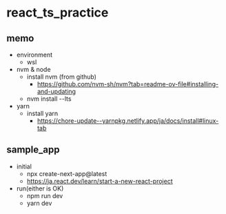 # react_ts_practice

## memo

- environment
  - wsl
- nvm & node
  - install nvm (from github)
    - https://github.com/nvm-sh/nvm?tab=readme-ov-file#installing-and-updating
  - nvm install --lts
- yarn
  - install yarn
    - https://chore-update--yarnpkg.netlify.app/ja/docs/install#linux-tab

## sample_app

- initial
  - npx create-next-app@latest
  - https://ja.react.dev/learn/start-a-new-react-project
- run(either is OK)
  - npm run dev
  - yarn dev
